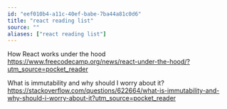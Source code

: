 ```yaml
---
id: "eef010b4-a11c-40ef-babe-7ba44a81c0d6"
title: "react reading list"
source: ""
aliases: ["react reading list"]
---
```

How React works under the hood
https://www.freecodecamp.org/news/react-under-the-hood/?utm_source=pocket_reader

What is immutability and why should I worry about it?
https://stackoverflow.com/questions/622664/what-is-immutability-and-why-should-i-worry-about-it?utm_source=pocket_reader